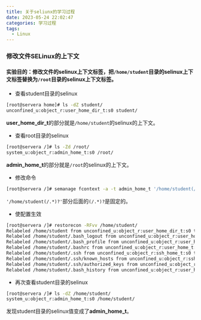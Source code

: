 ```yaml
---
title: 关于seliunx的学习过程
date: 2023-05-24 22:02:47
categories: 学习过程
tags:
  - Linux
---
```


### 修改文件SELinux的上下文

#### 实验目的：修改文件的selinux上下文标签，把`/home/student`目录的selinux上下文标签替换为`/root`目录的selinux上下文标签。

 * 查看student目录的selinux

```bash
[root@servera home]# ls -dZ student/
unconfined_u:object_r:user_home_dir_t:s0 student/
```

<!-- more -->

**user_home_dir_t**的部分就是`/home/student`的selinux的上下文。

 * 查看root目录的selinux

```bash
[root@servera /]# ls -Zd /root/
system_u:object_r:admin_home_t:s0 /root/
```

**admin_home_t**的部分就是`/root`的selinux的上下文。

* 修改命令

```bash
[root@servera /]# semanage fcontext -a -t admin_home_t '/home/student(/.*)?'
```

`'/home/student(/.*)?'`部分后面的`(/.*)?`是固定的。

* 使配置生效

```bash
[root@servera /]# restorecon -RFvv /home/student/
Relabeled /home/student from unconfined_u:object_r:user_home_dir_t:s0 to system_u:object_r:admin_home_t:s0
Relabeled /home/student/.bash_logout from unconfined_u:object_r:user_home_t:s0 to system_u:object_r:admin_home_t:s0
Relabeled /home/student/.bash_profile from unconfined_u:object_r:user_home_t:s0 to system_u:object_r:admin_home_t:s0
Relabeled /home/student/.bashrc from unconfined_u:object_r:user_home_t:s0 to system_u:object_r:admin_home_t:s0
Relabeled /home/student/.ssh from unconfined_u:object_r:ssh_home_t:s0 to system_u:object_r:admin_home_t:s0
Relabeled /home/student/.ssh/known_hosts from unconfined_u:object_r:ssh_home_t:s0 to system_u:object_r:admin_home_t:s0
Relabeled /home/student/.ssh/authorized_keys from unconfined_u:object_r:ssh_home_t:s0 to system_u:object_r:admin_home_t:s0
Relabeled /home/student/.bash_history from unconfined_u:object_r:user_home_t:s0 to system_u:object_r:admin_home_t:s0

```

* 再次查看student目录的selinux

```bash
[root@servera /]# ls -dZ /home/student/
system_u:object_r:admin_home_t:s0 /home/student/
```

发现student目录的selinux值变成了**admin_home_t**。